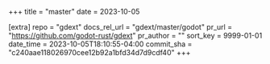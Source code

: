 +++
title = "master"
date = 2023-10-05

[extra]
repo = "gdext"
docs_rel_url = "gdext/master/godot"
pr_url = "https://github.com/godot-rust/gdext"
pr_author = ""
sort_key = 9999-01-01
date_time = 2023-10-05T18:10:55-04:00
commit_sha = "c240aae118026970cee12b92a1bfd34d7d9cdf40"
+++


